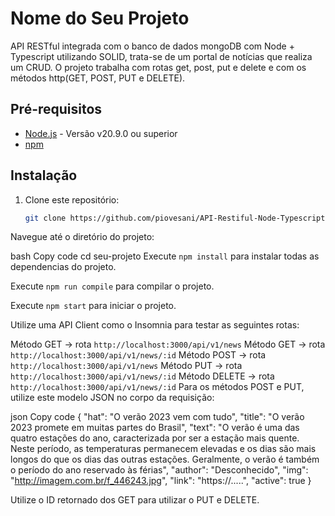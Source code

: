 # Nome do Seu Projeto

API RESTful integrada com o banco de dados mongoDB com Node + Typescript utilizando SOLID, trata-se de um portal de notícias que realiza um CRUD. O projeto trabalha com rotas get, post, put e delete e com os métodos http(GET, POST, PUT e DELETE).

## Pré-requisitos

- [Node.js](https://nodejs.org/) - Versão v20.9.0 ou superior
- [npm](https://www.npmjs.com/)

## Instalação

1. Clone este repositório:

   ```bash
   git clone https://github.com/piovesani/API-Restiful-Node-Typescript.git
Navegue até o diretório do projeto:

bash
Copy code
cd seu-projeto
Execute `npm install` para instalar todas as dependencias do projeto.

Execute `npm run compile` para compilar o projeto.

Execute `npm start` para iniciar o projeto.

Utilize uma API Client como o Insomnia para testar as seguintes rotas:

Método GET -> rota `http://localhost:3000/api/v1/news`
Método GET -> rota `http://localhost:3000/api/v1/news/:id`
Método POST -> rota `http://localhost:3000/api/v1/news`
Método PUT -> rota `http://localhost:3000/api/v1/news/:id`
Método DELETE -> rota `http://localhost:3000/api/v1/news/:id`
Para os métodos POST e PUT, utilize este modelo JSON no corpo da requisição:

json
Copy code
{
  "hat": "O verão 2023 vem com tudo",
  "title": "O verão 2023 promete em muitas partes do Brasil",
  "text": "O verão é uma das quatro estações do ano, caracterizada por ser a estação mais quente. Neste período, as temperaturas permanecem elevadas e os dias são mais longos do que os dias das outras estações. Geralmente, o verão é também o período do ano reservado às férias",
  "author": "Desconhecido",
  "img": "http://imagem.com.br/f_446243.jpg",
  "link": "https://.....",
  "active": true
}

Utilize o ID retornado dos GET para utilizar o PUT e DELETE.
